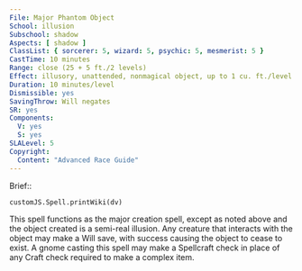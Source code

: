 ```yaml
---
File: Major Phantom Object
School: illusion
Subschool: shadow
Aspects: [ shadow ]
ClassList: { sorcerer: 5, wizard: 5, psychic: 5, mesmerist: 5 }
CastTime: 10 minutes
Range: close (25 + 5 ft./2 levels)
Effect: illusory, unattended, nonmagical object, up to 1 cu. ft./level
Duration: 10 minutes/level
Dismissible: yes
SavingThrow: Will negates
SR: yes
Components:
  V: yes
  S: yes
SLALevel: 5
Copyright:
  Content: "Advanced Race Guide"
---
```

Brief:: 

```dataviewjs
customJS.Spell.printWiki(dv)
```

This spell functions as the major creation spell, except as noted above and the object created is a semi-real illusion. Any creature that interacts with the object may make a Will save, with success causing the object to cease to exist. A gnome casting this spell may make a Spellcraft check in place of any Craft check required to make a complex item.
